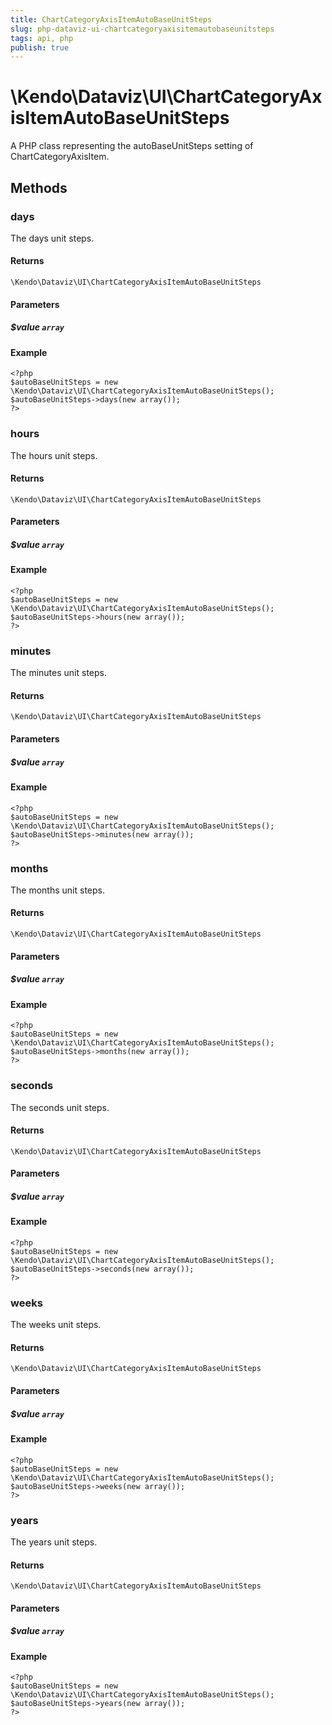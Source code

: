 ```yaml
---
title: ChartCategoryAxisItemAutoBaseUnitSteps
slug: php-dataviz-ui-chartcategoryaxisitemautobaseunitsteps
tags: api, php
publish: true
---
```


# \Kendo\Dataviz\UI\ChartCategoryAxisItemAutoBaseUnitSteps

A PHP class representing the autoBaseUnitSteps setting of ChartCategoryAxisItem.


## Methods

### days
The days unit steps.

#### Returns
`\Kendo\Dataviz\UI\ChartCategoryAxisItemAutoBaseUnitSteps`

#### Parameters

##### $value `array`



#### Example 
    <?php
    $autoBaseUnitSteps = new \Kendo\Dataviz\UI\ChartCategoryAxisItemAutoBaseUnitSteps();
    $autoBaseUnitSteps->days(new array());
    ?>

### hours
The hours unit steps.

#### Returns
`\Kendo\Dataviz\UI\ChartCategoryAxisItemAutoBaseUnitSteps`

#### Parameters

##### $value `array`



#### Example 
    <?php
    $autoBaseUnitSteps = new \Kendo\Dataviz\UI\ChartCategoryAxisItemAutoBaseUnitSteps();
    $autoBaseUnitSteps->hours(new array());
    ?>

### minutes
The minutes unit steps.

#### Returns
`\Kendo\Dataviz\UI\ChartCategoryAxisItemAutoBaseUnitSteps`

#### Parameters

##### $value `array`



#### Example 
    <?php
    $autoBaseUnitSteps = new \Kendo\Dataviz\UI\ChartCategoryAxisItemAutoBaseUnitSteps();
    $autoBaseUnitSteps->minutes(new array());
    ?>

### months
The months unit steps.

#### Returns
`\Kendo\Dataviz\UI\ChartCategoryAxisItemAutoBaseUnitSteps`

#### Parameters

##### $value `array`



#### Example 
    <?php
    $autoBaseUnitSteps = new \Kendo\Dataviz\UI\ChartCategoryAxisItemAutoBaseUnitSteps();
    $autoBaseUnitSteps->months(new array());
    ?>

### seconds
The seconds unit steps.

#### Returns
`\Kendo\Dataviz\UI\ChartCategoryAxisItemAutoBaseUnitSteps`

#### Parameters

##### $value `array`



#### Example 
    <?php
    $autoBaseUnitSteps = new \Kendo\Dataviz\UI\ChartCategoryAxisItemAutoBaseUnitSteps();
    $autoBaseUnitSteps->seconds(new array());
    ?>

### weeks
The weeks unit steps.

#### Returns
`\Kendo\Dataviz\UI\ChartCategoryAxisItemAutoBaseUnitSteps`

#### Parameters

##### $value `array`



#### Example 
    <?php
    $autoBaseUnitSteps = new \Kendo\Dataviz\UI\ChartCategoryAxisItemAutoBaseUnitSteps();
    $autoBaseUnitSteps->weeks(new array());
    ?>

### years
The years unit steps.

#### Returns
`\Kendo\Dataviz\UI\ChartCategoryAxisItemAutoBaseUnitSteps`

#### Parameters

##### $value `array`



#### Example 
    <?php
    $autoBaseUnitSteps = new \Kendo\Dataviz\UI\ChartCategoryAxisItemAutoBaseUnitSteps();
    $autoBaseUnitSteps->years(new array());
    ?>

